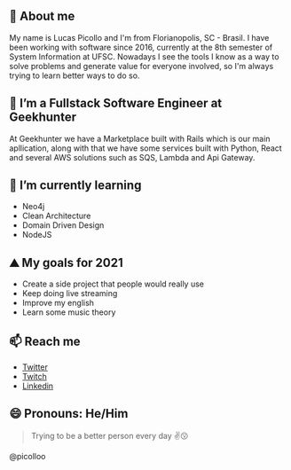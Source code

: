 ## 👋 About me 

My name is Lucas Picollo and I'm from Florianopolis, SC - Brasil. I have been working with software since 2016, currently at the 8th semester of System Information at UFSC. 
Nowadays I see the tools I know as a way to solve problems and generate value for everyone involved, so I'm always trying to learn better ways to do so.

## 🔭 I’m a Fullstack Software Engineer at Geekhunter

At Geekhunter we have a Marketplace built with Rails which is our main apllication, along with that we have some services built with Python, React and several AWS solutions such as SQS, Lambda and Api Gateway.

## 🌱 I’m currently learning 

- Neo4j
- Clean Architecture
- Domain Driven Design
- NodeJS

## ⛰️ My goals for 2021

- Create a side project that people would really use
- Keep doing live streaming
- Improve my english
- Learn some music theory

## 📫 Reach me

- [Twitter](https://twitter.com/lpiczz)
- [Twitch](https://twitch.tv/lpicollo)
- [Linkedin](https://www.linkedin.com/in/lucas-picollo/)

## 😄 Pronouns: He/Him

> Trying to be a better person every day :v::kissing:

@picolloo
